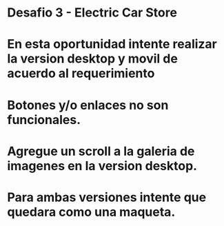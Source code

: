 # Desafio 3 - Electric Car Store
# En esta oportunidad intente realizar la version desktop y movil de acuerdo al requerimiento
# Botones y/o enlaces no son funcionales.
# Agregue un scroll a la galeria de imagenes en la version desktop.
# Para ambas versiones intente que quedara como una maqueta.
